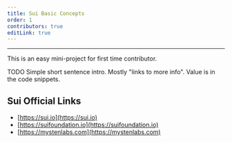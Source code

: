 ```yaml
---
title: Sui Basic Concepts
order: 1
contributors: true
editLink: true
---
```


---
This is an easy mini-project for first time contributor.

TODO Simple short sentence intro. Mostly "links to more info". Value is in the code snippets.

## Sui Official Links
   - [https://sui.io](https://sui.io)
   - [https://suifoundation.io](https://suifoundation.io)
   - [https://mystenlabs.com](https://mystenlabs.com)